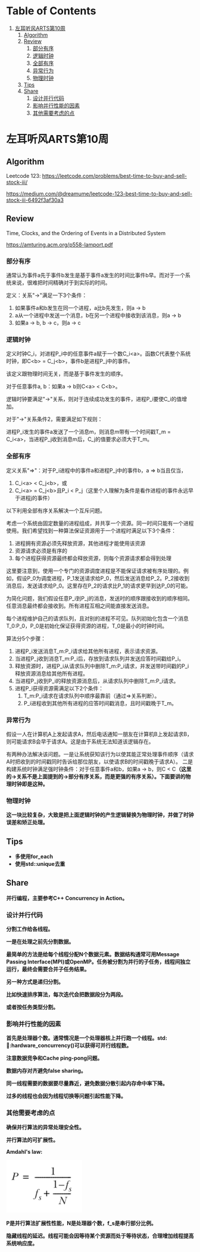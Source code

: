 # Table of Contents

1.  [左耳听风ARTS第10周](#org5849d5a)
    1.  [Algorithm](#orgf1d9bc7)
    2.  [Review](#org1aa70a9)
        1.  [部分有序](#org9fec558)
        2.  [逻辑时钟](#org401e52d)
        3.  [全部有序](#org6fcf7fa)
        4.  [异常行为](#org7630bce)
        5.  [物理时钟](#org9748209)
    3.  [Tips](#org9d30b7f)
    4.  [Share](#org283fe87)
        1.  [设计并行代码](#org012ff47)
        2.  [影响并行性能的因素](#org73adeb9)
        3.  [其他需要考虑的点](#orgc1a19b9)



<a id="org5849d5a"></a>

# 左耳听风ARTS第10周


<a id="orgf1d9bc7"></a>

## Algorithm

Leetcode 123: <https://leetcode.com/problems/best-time-to-buy-and-sell-stock-iii/>

<https://medium.com/@dreamume/leetcode-123-best-time-to-buy-and-sell-stock-iii-6492f3af30a3>


<a id="org1aa70a9"></a>

## Review

Time, Clocks, and the Ordering of Events in a Distributed System

<https://amturing.acm.org/p558-lamport.pdf>


<a id="org9fec558"></a>

### 部分有序

通常认为事件a先于事件b发生是基于事件a发生的时间比事件b早。而对于一个系统来说，很难把时间精确对于到实际的时间。

定义：关系"->"满足一下3个条件：

1.  如果事件a和b发生在同一个进程，a比b先发生，则a -> b
2.  a从一个进程中发送一个消息，b在另一个进程中接收到该消息，则a -> b
3.  如果a -> b, b -> c，则a -> c


<a id="org401e52d"></a>

### 逻辑时钟

定义时钟C_i，对进程P_i中的任意事件a赋于一个数C_i&lt;a>。函数C代表整个系统时钟，即C&lt;b> = C_j&lt;b>，事件b是进程P_j中的事件。

该定义跟物理时间无关，而是基于事件发生的顺序。

对于任意事件a, b：如果a -> b则C&lt;a> < C&lt;b>。

逻辑时钟要满足"->"关系，则对于连续成功发生的事件，进程P_i要使C_i的值增加。

对于"->"关系条件2，需要满足如下规则：

进程P_i发生的事件a发送了一个消息m，则消息m带有一个时间戳T_m = C_i&lt;a>，当进程P_j收到消息m后，C_j的值要求必须大于T_m。


<a id="org6fcf7fa"></a>

### 全部有序

定义关系"=>"：对于P_i进程中的事件a和进程P_j中的事件b，a => b当且仅当，

1.  C_i&lt;a> < C_j&lt;b>，或
2.  C_i&lt;a> = C_j&lt;b>且P_i < P_j（这里个人理解为条件是看作进程i的事件永远早于进程j的事件）

以下利用全部有序关系解决一个互斥问题。

考虑一个系统由固定数量的进程组成，并共享一个资源。同一时间只能有一个进程使用。我们希望找到一种算法保证资源用于一个进程时满足以下3个条件：

1.  进程拥有资源必须先释放资源，其他进程才能使用该资源
2.  资源请求必须是有序的
3.  每个进程获得资源最终都会释放资源，则每个资源请求都会得到处理

这里要注意到，使用一个专门的资源调度进程是不能保证请求被有序处理的。例如，假设P_0为调度进程，P_1发送请求给P_0，然后发送消息给P_2。P_2接收到消息后，发送请求给P_0。这里存在P_2的请求比P_1的请求更早到达P_0的可能。

为简化问题，我们假设任意P_i到P_j的消息，发送时的顺序跟接收到的顺序相同。任意消息最终都会接收到。所有进程互相之间能直接发送消息。

每个进程维护自己的请求队列，且对别的进程不可见。队列初始化包含一个消息T_0:P_0，P_0是初始化保证获得资源的进程，T_0是最小的时钟时间。

算法分5个步骤：

1.  进程P_i发送消息T_m:P_i请求给其他所有进程，表示请求资源。
2.  当进程P_j收到消息T_m:P_i后，存放到请求队列并发送应答时间戳给P_i。
3.  释放资源时，进程P_i从请求队列中删除T_m:P_i请求，并发送带时间戳的P_i释放资源消息给其他所有进程。
4.  当进程P_j收到P_i的释放资源消息后，从请求队列中删除T_m:P_i请求。
5.  进程P_i获得资源需满足以下2个条件：
    1.  T_m:P_i请求在请求队列中顺序最靠前（通过=>关系判断）。
    2.  P_i进程收到其他所有进程的应答时间戳消息，且时间戳晚于T_m。


<a id="org7630bce"></a>

### 异常行为

假设一人在计算机A上发起请求A，然后电话通知一朋友在计算机B上发起请求B，则可能请求B会早于请求A。这是由于系统无法知道该逻辑存在。

有两种办法解决该问题。一是让系统获知该行为以使其能正常处理事件顺序（请求A时把收到的时间戳同时告诉给那位朋友，以使请求B的时间戳晚于请求A）。
二是构建系统时钟满足强时钟条件：对于任意事件a和b，如果a -> b，则C<a> < C<b>（这里的->关系不是上面提到的->部分有序关系，而是更强的有序关系）。下面要讲的物理时钟即是这种。


<a id="org9748209"></a>

### 物理时钟

这一块比较复杂，大致是把上面逻辑时钟的产生逻辑替换为物理时钟，并做了时钟误差和矫正处理。


<a id="org9d30b7f"></a>

## Tips

-   多使用for_each
-   使用std::unique去重


<a id="org283fe87"></a>

## Share

并行编程，主要参考C++ Concurrency in Action。


<a id="org012ff47"></a>

### 设计并行代码

分割工作给各线程。

一是在处理之前先分割数据。

最简单的方法是给每个线程分配N个数据元素。数据结构通常可用Message Passing Interface(MPI)或OpenMP。任务被分割为并行的子任务，线程间独立运行，最终会需要合并子任务结果。

另一种方式是递归分割。

比如快速排序算法，每次迭代会把数据段分为两段。

或者按任务类型分割。


<a id="org73adeb9"></a>

### 影响并行性能的因素

首先是处理器个数。通常情况是一个处理器核上并行跑一个线程。std::thread::hardware_concurrency()可以获得可并行线程数。

注意数据竞争和Cache ping-pong问题。

数据内存对齐避免false sharing。

同一线程需要的数据要尽量靠近，避免数据分散引起内存命中率下降。

过多的线程也会因为线程切换等问题引起性能下降。


<a id="orgc1a19b9"></a>

### 其他需要考虑的点

确保并行算法的异常处理安全性。

并行算法的可扩展性。

Amdahl's law:

![img](../img/amdahl_law.png)

P是并行算法扩展性性能，N是处理器个数，f_s是串行部分比例。

隐藏线程的延迟。线程可能会因等待某个资源而处于等待状态，合理增加线程提高系统响应度。

